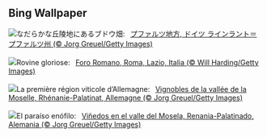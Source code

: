 ## Bing Wallpaper
![](https://www.bing.com/th?id=OHR.RhinelandVineyards_JA-JP6772337865_UHD.jpg&w=1000)なだらかな丘陵地にあるブドウ畑:&nbsp;&ensp;[プファルツ地方, ドイツ ラインラント＝プファルツ州 (© Jorg Greuel/Getty Images)](https://www.bing.com/th?id=OHR.RhinelandVineyards_JA-JP6772337865_UHD.jpg)
<br><br/>
![](https://www.bing.com/th?id=OHR.EstateRomana_IT-IT9963812100_UHD.jpg&w=1000)Rovine gloriose:&nbsp;&ensp;[Foro Romano, Roma, Lazio, Italia (© Will Harding/Getty Images)](https://www.bing.com/th?id=OHR.EstateRomana_IT-IT9963812100_UHD.jpg)
<br><br/>
![](https://www.bing.com/th?id=OHR.RhinelandVineyards_FR-FR9994594641_UHD.jpg&w=1000)La première région viticole d’Allemagne:&nbsp;&ensp;[Vignobles de la vallée de la Moselle, Rhénanie-Palatinat, Allemagne (© Jorg Greuel/Getty Images)](https://www.bing.com/th?id=OHR.RhinelandVineyards_FR-FR9994594641_UHD.jpg)
<br><br/>
![](https://www.bing.com/th?id=OHR.RhinelandVineyards_ES-ES2388609359_UHD.jpg&w=1000)El paraíso enófilo:&nbsp;&ensp;[Viñedos en el valle del Mosela, Renania-Palatinado, Alemania (© Jorg Greuel/Getty Images)](https://www.bing.com/th?id=OHR.RhinelandVineyards_ES-ES2388609359_UHD.jpg)
<br><br/>
